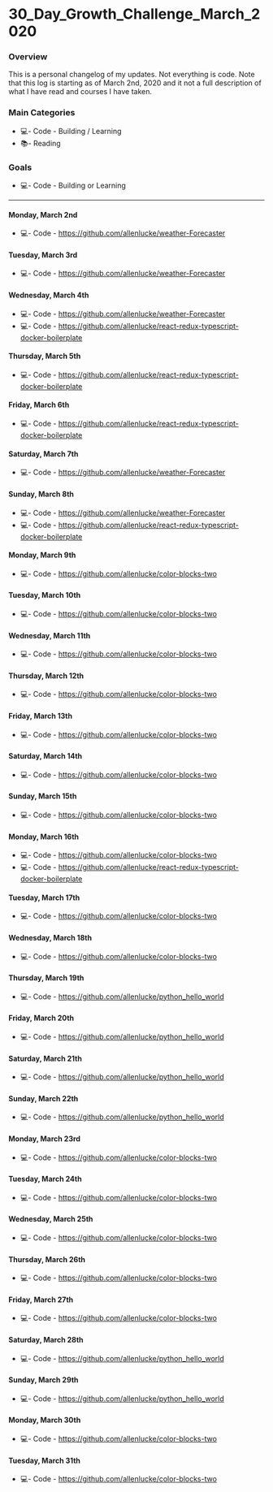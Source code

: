 # 30_Day_Growth_Challenge_March_2020

### Overview
This is a personal changelog of my updates. Not everything is code. Note that this log is starting as of March 2nd, 2020 and it not a full description of what I have read and courses I have taken. 

### Main Categories
- 💻- Code - Building / Learning
- 📚- Reading

### Goals
- 💻- Code - Building or Learning

---


#### Monday, March 2nd
- 💻- Code - https://github.com/allenlucke/weather-Forecaster

#### Tuesday, March 3rd
- 💻- Code - https://github.com/allenlucke/weather-Forecaster

#### Wednesday, March 4th
- 💻- Code - https://github.com/allenlucke/weather-Forecaster
- 💻- Code - https://github.com/allenlucke/react-redux-typescript-docker-boilerplate

#### Thursday, March 5th
- 💻- Code - https://github.com/allenlucke/react-redux-typescript-docker-boilerplate

#### Friday, March 6th
- 💻- Code - https://github.com/allenlucke/react-redux-typescript-docker-boilerplate

#### Saturday, March 7th
- 💻- Code - https://github.com/allenlucke/weather-Forecaster

#### Sunday, March 8th
- 💻- Code - https://github.com/allenlucke/weather-Forecaster
- 💻- Code - https://github.com/allenlucke/react-redux-typescript-docker-boilerplate

#### Monday, March 9th
- 💻- Code - https://github.com/allenlucke/color-blocks-two

#### Tuesday, March 10th
- 💻- Code - https://github.com/allenlucke/color-blocks-two

#### Wednesday, March 11th
- 💻- Code - https://github.com/allenlucke/color-blocks-two

#### Thursday, March 12th
- 💻- Code - https://github.com/allenlucke/color-blocks-two

#### Friday, March 13th
- 💻- Code - https://github.com/allenlucke/color-blocks-two

#### Saturday, March 14th
- 💻- Code - https://github.com/allenlucke/color-blocks-two

#### Sunday, March 15th
- 💻- Code - https://github.com/allenlucke/color-blocks-two

#### Monday, March 16th
- 💻- Code - https://github.com/allenlucke/color-blocks-two
- 💻- Code - https://github.com/allenlucke/react-redux-typescript-docker-boilerplate

#### Tuesday, March 17th
- 💻- Code - https://github.com/allenlucke/color-blocks-two

#### Wednesday, March 18th
- 💻- Code - https://github.com/allenlucke/color-blocks-two

#### Thursday, March 19th
- 💻- Code - https://github.com/allenlucke/python_hello_world

#### Friday, March 20th
- 💻- Code - https://github.com/allenlucke/python_hello_world

#### Saturday, March 21th
- 💻- Code - https://github.com/allenlucke/python_hello_world

#### Sunday, March 22th
- 💻- Code - https://github.com/allenlucke/python_hello_world

#### Monday, March 23rd
- 💻- Code - https://github.com/allenlucke/color-blocks-two

#### Tuesday, March 24th
- 💻- Code - https://github.com/allenlucke/color-blocks-two

#### Wednesday, March 25th
- 💻- Code - https://github.com/allenlucke/color-blocks-two

#### Thursday, March 26th
- 💻- Code - https://github.com/allenlucke/color-blocks-two

#### Friday, March 27th
- 💻- Code - https://github.com/allenlucke/color-blocks-two

#### Saturday, March 28th
- 💻- Code - https://github.com/allenlucke/python_hello_world

#### Sunday, March 29th
- 💻- Code - https://github.com/allenlucke/python_hello_world

#### Monday, March 30th
- 💻- Code - https://github.com/allenlucke/color-blocks-two

#### Tuesday, March 31th
- 💻- Code - https://github.com/allenlucke/color-blocks-two
